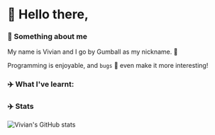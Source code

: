 # :wave: Hello there,
### :speech_balloon: Something about me
My name is Vivian and I go by Gumball as my nickname. :whale:

Programming is enjoyable, and `bugs` :bug: even make it more interesting!

### ✈️ What I've learnt:


### :airplane: Stats
![Vivian's GitHub stats](https://github-readme-stats.vercel.app/api?username=gumball09&show_icons=true&theme=onedark)
